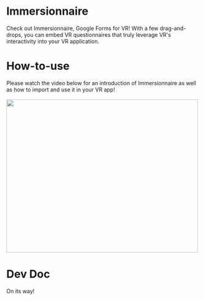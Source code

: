 # Immersionnaire
Check out Immersionnaire, Google Forms for VR! With a few drag-and-drops, you can embed VR questionnaires that truly leverage VR's interactivity into your VR application.

# How-to-use
Please watch the video below for an introduction of Immersionnaire as well as how to import and use it in your VR app!
<br>
<br>
<a href = "https://youtu.be/mN2NJ6W0tCM">
<img width="500" height="400" src="https://user-images.githubusercontent.com/111829337/211992467-b6c9173a-954c-4021-9b21-a1a6e519b131.png">
</a>

# Dev Doc
On its way!
